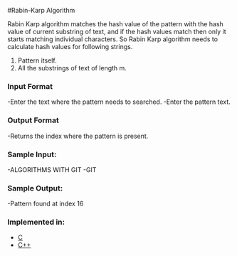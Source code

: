 #Rabin-Karp Algorithm

Rabin Karp algorithm matches the hash value of the pattern with the hash value of current substring of text, and if the hash values match then only it starts matching individual characters. So Rabin Karp algorithm needs to calculate hash values for following strings.

1) Pattern itself.
2) All the substrings of text of length m.


### Input Format

-Enter the text where the pattern needs to searched.
-Enter the pattern text.

### Output Format

-Returns the index where the pattern is present.

### Sample Input:
-ALGORITHMS WITH GIT
-GIT

### Sample Output:
-Pattern found at index 16

### Implemented in:

- [C](Rabin_-_Karp_algorithm.c)
- [C++](Rabin_-_Karp_algorithm.cpp)
